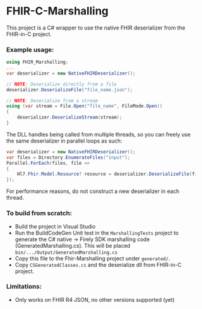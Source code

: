 # FHIR-C-Marshalling

This project is a C# wrapper to use the native FHIR deserializer from the FHIR-in-C project.

### Example usage:
```c#
using FHIR_Marshalling;
...
var deserializer = new NativeFHIRDeserializer();

// NOTE: Deserialize directly from a file
deserializer.DeserializeFile("file_name.json");

// NOTE: Deserialize from a stream
using (var stream = File.Open("file_name", FileMode.Open))
{
    deserializer.DeserializeStream(stream);
}
```

The DLL handles being called from multiple threads, so you can freely use the same deserializer in parallel loops as such:
```c#
var deserializer = new NativeFHIRDeserializer();
var files = Directory.EnumerateFiles("input");
Parallel.ForEach(files, file =>
{
    Hl7.Fhir.Model.Resource? resource = deserializer.DeserializeFile(file);
});
```

For performance reasons, do not construct a new deserializer in each thread.

### To build from scratch:
 - Build the project in Visual Studio
 - Run the BuildCodeGen Unit test in the `MarshallingTests` project to generate the C# native -> Firely SDK marshalling code (GeneratedMarshalling.cs). This will be placed `bin/.../Output/GeneratedMarshalling.cs`
 - Copy this file to the Fhir-Marshalling project under `generated/`.
 - Copy `CSGeneratedClasses.cs` and the deserialize dll from FHIR-in-C project.

### Limitations:
 - Only works on FHIR R4 JSON, no other versions supported (yet)

